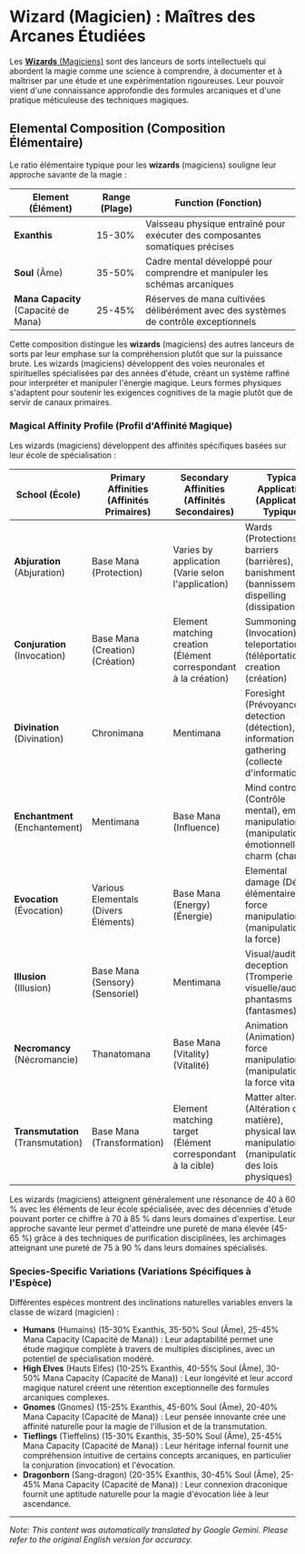 # **Wizard** (Magicien) : Maîtres des Arcanes Étudiées

Les [**Wizards** (Magiciens)](/codex/Classes/Wizard/Wizard.md) sont des lanceurs de sorts intellectuels qui abordent la magie comme une science à comprendre, à documenter et à maîtriser par une étude et une expérimentation rigoureuses. Leur pouvoir vient d'une connaissance approfondie des formules arcaniques et d'une pratique méticuleuse des techniques magiques.

## Elemental Composition (Composition Élémentaire)

Le ratio élémentaire typique pour les **wizards** (magiciens) souligne leur approche savante de la magie :

| Element (Élément) | Range (Plage) | Function (Fonction) |
|---------|------------|----------|
| **Exanthis** | 15-30% | Vaisseau physique entraîné pour exécuter des composantes somatiques précises |
| **Soul** (Âme) | 35-50% | Cadre mental développé pour comprendre et manipuler les schémas arcaniques |
| **Mana Capacity** (Capacité de Mana) | 25-45% | Réserves de mana cultivées délibérément avec des systèmes de contrôle exceptionnels |

Cette composition distingue les **wizards** (magiciens) des autres lanceurs de sorts par leur emphase sur la compréhension plutôt que sur la puissance brute. Les wizards (magiciens) développent des voies neuronales et spirituelles spécialisées par des années d'étude, créant un système raffiné pour interpréter et manipuler l'énergie magique. Leurs formes physiques s'adaptent pour soutenir les exigences cognitives de la magie plutôt que de servir de canaux primaires.

### Magical Affinity Profile (Profil d'Affinité Magique)

Les wizards (magiciens) développent des affinités spécifiques basées sur leur école de spécialisation :

| School (École) | Primary Affinities (Affinités Primaires) | Secondary Affinities (Affinités Secondaires) | Typical Application (Application Typique) |
|--------------|-------------------|---------------------|---------------------|
| **Abjuration** (Abjuration) | Base Mana (Protection) | Varies by application (Varie selon l'application) | Wards (Protections), barriers (barrières), banishment (bannissement), dispelling (dissipation) |
| **Conjuration** (Invocation) | Base Mana (Creation) (Création) | Element matching creation (Élément correspondant à la création) | Summoning (Invocation), teleportation (téléportation), creation (création) |
| **Divination** (Divination) | Chronimana | Mentimana | Foresight (Prévoyance), detection (détection), information gathering (collecte d'informations) |
| **Enchantment** (Enchantement) | Mentimana | Base Mana (Influence) | Mind control (Contrôle mental), emotion manipulation (manipulation émotionnelle), charm (charme) |
| **Evocation** (Évocation) | Various Elementals (Divers Éléments) | Base Mana (Energy) (Énergie) | Elemental damage (Dégâts élémentaires), force manipulation (manipulation de la force) |
| **Illusion** (Illusion) | Base Mana (Sensory) (Sensoriel) | Mentimana | Visual/auditory deception (Tromperie visuelle/auditive), phantasms (fantasmes) |
| **Necromancy** (Nécromancie) | Thanatomana | Base Mana (Vitality) (Vitalité) | Animation (Animation), life force manipulation (manipulation de la force vitale) |
| **Transmutation** (Transmutation) | Base Mana (Transformation) | Element matching target (Élément correspondant à la cible) | Matter alteration (Altération de la matière), physical law manipulation (manipulation des lois physiques) |

Les wizards (magiciens) atteignent généralement une résonance de 40 à 60 % avec les éléments de leur école spécialisée, avec des décennies d'étude pouvant porter ce chiffre à 70 à 85 % dans leurs domaines d'expertise. Leur approche savante leur permet d'atteindre une pureté de mana élevée (45-65 %) grâce à des techniques de purification disciplinées, les archimages atteignant une pureté de 75 à 90 % dans leurs domaines spécialisés.

### Species-Specific Variations (Variations Spécifiques à l'Espèce)

Différentes espèces montrent des inclinations naturelles variables envers la classe de wizard (magicien) :

- **Humans** (Humains) (15-30% Exanthis, 35-50% Soul (Âme), 25-45% Mana Capacity (Capacité de Mana)) : Leur adaptabilité permet une étude magique complète à travers de multiples disciplines, avec un potentiel de spécialisation modéré.
- **High Elves** (Hauts Elfes) (10-25% Exanthis, 40-55% Soul (Âme), 30-50% Mana Capacity (Capacité de Mana)) : Leur longévité et leur accord magique naturel créent une rétention exceptionnelle des formules arcaniques complexes.
- **Gnomes** (Gnomes) (15-25% Exanthis, 45-60% Soul (Âme), 20-40% Mana Capacity (Capacité de Mana)) : Leur pensée innovante crée une affinité naturelle pour la magie de l'illusion et de la transmutation.
- **Tieflings** (Tieffelins) (15-30% Exanthis, 35-50% Soul (Âme), 25-45% Mana Capacity (Capacité de Mana)) : Leur héritage infernal fournit une compréhension intuitive de certains concepts arcaniques, en particulier la conjuration (invocation) et l'évocation.
- **Dragonborn** (Sang-dragon) (20-35% Exanthis, 30-45% Soul (Âme), 25-45% Mana Capacity (Capacité de Mana)) : Leur connexion draconique fournit une aptitude naturelle pour la magie d'évocation liée à leur ascendance.


---
_Note: This content was automatically translated by Google Gemini. Please refer to the original English version for accuracy._